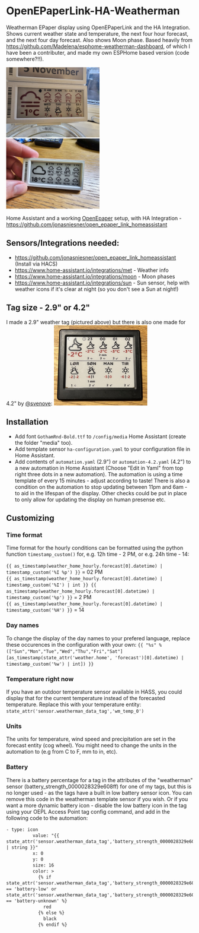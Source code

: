 # OpenEPaperLink-HA-Weatherman
Weatherman EPaper display using OpenEPaperLink and the HA Integration. Shows current weather state and temperature, the next four hour forecast, and the next four day forecast. Also shows Moon phase. Based heavily from https://github.com/Madelena/esphome-weatherman-dashboard, of which I have been a contributer, and made my own ESPHome based version (code somewhere?!!).

<img src="20231128_074529_resized.jpg" width="50%" alt="Epaper Tag using Weatherman data - Now with Color!">
<img src="20230925_143005.jpg" width="50%" alt="Epaper Tag using Weatherman data">

Home Assistant and a working [OpenEpaper](https://openepaperlink.de/) setup, with HA Integration - https://github.com/jonasniesner/open_epaper_link_homeassistant

## Sensors/Integrations needed:

* https://github.com/jonasniesner/open_epaper_link_homeassistant (Install via HACS)
* https://www.home-assistant.io/integrations/met - Weather info
* https://www.home-assistant.io/integrations/moon - Moon phases
* https://www.home-assistant.io/integrations/sun - Sun sensor, help with weather icons if it's clear at night (so you don't see a Sun at night!)

## Tag size - 2.9" or 4.2"
I made a 2.9" weather tag (pictured above) but there is also one made for 4.2" by [@svenove](https://github.com/svenove/):
<img src="4.2-tag.jpg" width="50%" alt="4.2 Epaper Tag using Weatherman data">

## Installation
* Add font `GothamRnd-Bold.ttf` to `/config/media` Home Assistant (create the folder "media" too).
* Add template sensor `ha-configuration.yaml` to your configuration file in Home Assistant.
* Add contents of `automation.yaml` (2.9") or `automation-4.2.yaml` (4.2") to a new automation in Home Assistant (Choose "Edit in Yaml" from top right three dots in a new automation). The automation is using a time template of every 15 minutes - adjust according to taste! There is also a condition on the automation to stop updating between 11pm and 6am - to aid in the lifespan of the display. Other checks could be put in place to only allow for updating the display on human presense etc.

## Customizing
### Time format
Time format for the hourly conditions can be formatted using the python function `timestamp_custom()` for, e.g. 12h time - 2 PM, or e.g. 24h time - 14:

`{{ as_timestamp(weather_home_hourly.forecast[0].datetime) | timestamp_custom('%I %p') }}` = 02 PM  
`{{ as_timestamp(weather_home_hourly.forecast[0].datetime) | timestamp_custom('%I') | int }} {{ as_timestamp(weather_home_hourly.forecast[0].datetime) | timestamp_custom('%p') }}` = 2 PM  
`{{ as_timestamp(weather_home_hourly.forecast[0].datetime) | timestamp_custom('%H') }}` = 14  

### Day names
To change the display of the day names to your prefered language, replace these occurences in the configuration with your own:
`{{ "%s" % (["Sun","Mon","Tue","Wed","Thu","Fri","Sat"][as_timestamp(state_attr('weather.home', 'forecast')[0].datetime) | timestamp_custom('%w') | int]) }}`

### Temperature right now
If you have an outdoor temperature sensor available in HASS, you could display that for the current temperature instead of the forecasted temperature.
Replace this with your temperature entity: `state_attr('sensor.weatherman_data_tag','wm_temp_0')`

### Units
The units for temperature, wind speed and precipitation are set in the forecast entity (cog wheel).
You might need to change the units in the automation to (e.g from C to F, mm to in, etc).

### Battery
There is a battery percentage for a tag in the attributes of the "weatherman" sensor (battery_strength_0000028329e608ff) for one of my tags, but this is no longer used - as the tags have a built in low battery sensor icon. You can remove this code in the weatherman template sensor if you wish. Or if you want a more dynamic battery icon - disable the low battery icon in the tag using your OEPL Access Point tag config command, and add in the following code to the automation:

```
- type: icon
          value: "{{ state_attr('sensor.weatherman_data_tag','battery_strength_0000028329e608ff') | string }}"
          x: 0
          y: 0
          size: 16
          color: >
            {% if state_attr('sensor.weatherman_data_tag','battery_strength_0000028329e608ff') == 'battery-low' or state_attr('sensor.weatherman_data_tag','battery_strength_0000028329e608ff') == 'battery-unknown' %}
              red
            {% else %}
              black
            {% endif %}
```

